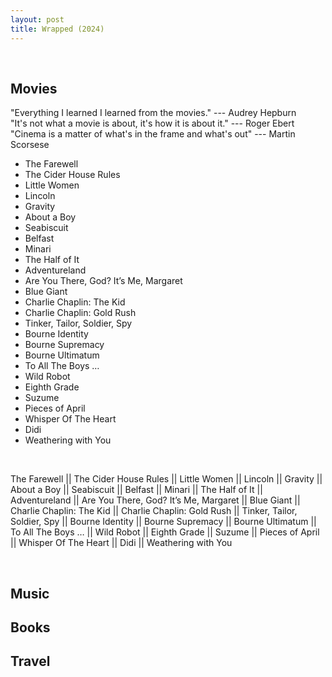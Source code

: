 ```yaml
---
layout: post
title: Wrapped (2024)
---
```

<br>

## Movies

"Everything I learned I learned from the movies." --- Audrey Hepburn <br>
"It's not what a movie is about, it's how it is about it." --- Roger Ebert <br>
"Cinema is a matter of what's in the frame and what's out" --- Martin Scorsese <br>


- The Farewell 
- The Cider House Rules 
- Little Women 
- Lincoln 
- Gravity 
- About a Boy 
- Seabiscuit 
- Belfast 
- Minari 
- The Half of It 
- Adventureland 
- Are You There, God? It’s Me, Margaret 
- Blue Giant 
- Charlie Chaplin: The Kid 
- Charlie Chaplin: Gold Rush 
- Tinker, Tailor, Soldier, Spy 
- Bourne Identity 
- Bourne Supremacy 
- Bourne Ultimatum 
- To All The Boys … 
- Wild Robot 
- Eighth Grade 
- Suzume 
- Pieces of April 
- Whisper Of The Heart 
- Didi 
- Weathering with You

<br>

The Farewell || The Cider House Rules || Little Women || Lincoln || Gravity || About a Boy || Seabiscuit || Belfast || Minari || The Half of It || Adventureland || Are You There, God? It’s Me, Margaret || Blue Giant || Charlie Chaplin: The Kid || Charlie Chaplin: Gold Rush || Tinker, Tailor, Soldier, Spy || Bourne Identity || Bourne Supremacy || Bourne Ultimatum || To All The Boys … || Wild Robot || Eighth Grade || Suzume || Pieces of April || Whisper Of The Heart || Didi || Weathering with You <br>

<br>

## Music 

## Books

## Travel
